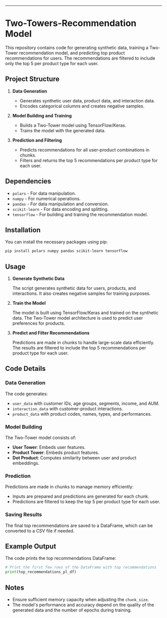 ---
# Two-Towers-Recommendation Model

This repository contains code for generating synthetic data, training a Two-Tower recommendation model, and predicting top product recommendations for users. The recommendations are filtered to include only the top 5 per product type for each user.

## Project Structure

1. **Data Generation**
   - Generates synthetic user data, product data, and interaction data.
   - Encodes categorical columns and creates negative samples.

2. **Model Building and Training**
   - Builds a Two-Tower model using TensorFlow/Keras.
   - Trains the model with the generated data.

3. **Prediction and Filtering**
   - Predicts recommendations for all user-product combinations in chunks.
   - Filters and returns the top 5 recommendations per product type for each user.

## Dependencies

- `polars` - For data manipulation.
- `numpy` - For numerical operations.
- `pandas` - For data manipulation and conversion.
- `scikit-learn` - For data encoding and splitting.
- `tensorflow` - For building and training the recommendation model.

## Installation

You can install the necessary packages using pip:

```bash
pip install polars numpy pandas scikit-learn tensorflow
```

## Usage

1. **Generate Synthetic Data**

   The script generates synthetic data for users, products, and interactions. It also creates negative samples for training purposes.

2. **Train the Model**

   The model is built using TensorFlow/Keras and trained on the synthetic data. The Two-Tower model architecture is used to predict user preferences for products.

3. **Predict and Filter Recommendations**

   Predictions are made in chunks to handle large-scale data efficiently. The results are filtered to include the top 5 recommendations per product type for each user.

## Code Details

### Data Generation

The code generates:
- `user_data` with customer IDs, age groups, segments, income, and AUM.
- `interaction_data` with customer-product interactions.
- `product_data` with product codes, names, types, and performances.

### Model Building

The Two-Tower model consists of:
- **User Tower**: Embeds user features.
- **Product Tower**: Embeds product features.
- **Dot Product**: Computes similarity between user and product embeddings.

### Prediction

Predictions are made in chunks to manage memory efficiently:
- Inputs are prepared and predictions are generated for each chunk.
- Predictions are filtered to keep the top 5 per product type for each user.

### Saving Results

The final top recommendations are saved to a DataFrame, which can be converted to a CSV file if needed.

## Example Output

The code prints the top recommendations DataFrame:

```python
# Print the first few rows of the DataFrame with top recommendations
print(top_recommendations_pl_df)
```

## Notes

- Ensure sufficient memory capacity when adjusting the `chunk_size`.
- The model's performance and accuracy depend on the quality of the generated data and the number of epochs during training.
